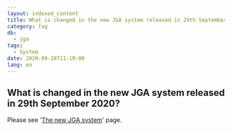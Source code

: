 ```yaml
---
layout: indexed_content
title: What is changed in the new JGA system released in 29th September 2020?
category: faq
db:
  - jga
tags: 
  - System
date: 2020-09-28T11:19:00
lang: en
---
```


## What is changed in the new JGA system released in 29th September 2020?

<p>Please see '<a href="/jga/update-202009-e.html">The new JGA system</a>' page.</p>